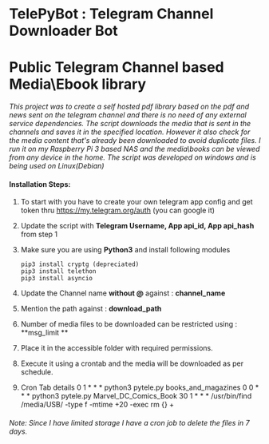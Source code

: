 # TelePyBot : Telegram Channel Downloader Bot
# Public Telegram Channel based Media\Ebook library

*This project was to create a self hosted pdf library based on the pdf and news sent on the telegram channel  and there is no need of any external service dependencies.
The script downloads the media that is sent in the channels and saves it in the specified location. However it also check for the media content that's already been downloaded to avoid duplicate files.
I run it on my Raspberry Pi 3 based NAS and the media\books can be viewed from any device in the home.
The script was developed on windows and is being used on Linux(Debian)*

#### Installation Steps:
1)	To start with you have to create your own telegram app config and get token thru https://my.telegram.org/auth (you can google it)
2)	Update the  script with **Telegram Username, App api_id, App api_hash** from step 1
3)	Make sure you are using **Python3** and install following modules


        pip3 install cryptg (depreciated)
        pip3 install telethon
        pip3 install asyncio
4)	Update the Channel name **without @** against : **channel_name**
5)	Mention the path against : **download_path**
6)  Number of media files to be downloaded can be restricted using : **msg_limit **
7)	Place it in the accessible folder with required permissions.
8)	Execute it using a crontab and the media will be downloaded as per schedule.
9)	Cron Tab details
	      0 1 * * * python3 pytele.py books_and_magazines
              0 0 * * * python3 pytele.py Marvel_DC_Comics_Book
              30 1 * * * /usr/bin/find /media/USB/ -type f -mtime +20 -exec rm {} +

###### Note: *Since I have limited storage I have a cron job to delete the files in 7 days.*
